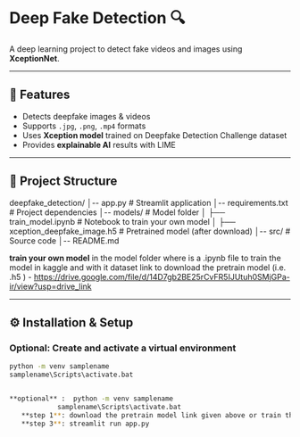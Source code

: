 # Deep Fake Detection 🔍

A deep learning project to detect fake videos and images using **XceptionNet**.

---

## 📌 Features
- Detects deepfake images & videos  
- Supports `.jpg`, `.png`, `.mp4` formats  
- Uses **Xception model** trained on Deepfake Detection Challenge dataset  
- Provides **explainable AI** results with LIME  

---

## 📂 Project Structure
deepfake_detection/
│-- app.py # Streamlit application
│-- requirements.txt # Project dependencies
│-- models/ # Model folder
│ ├── train_model.ipynb # Notebook to train your own model
│ ├── xception_deepfake_image.h5 # Pretrained model (after download)
│-- src/ # Source code
│-- README.md

**train your own model** in the model folder where is a .ipynb file to train the model in kaggle and with it dataset
link to download the pretrain model (i.e. .h5 ) - https://drive.google.com/file/d/14D7gb2BE25rCvFR5IJUtuh0SMjGPa-ir/view?usp=drive_link

---

## ⚙️ Installation & Setup

### **Optional**: Create and activate a virtual environment
```bash
python -m venv samplename
samplename\Scripts\activate.bat


**optional** :  python -m venv samplename
            samplename\Scripts\activate.bat   
   **step 1**: download the pretrain model link given above or train the own model using the .ipynb file given under models folder and placed the .h5 in models folder    **step 2**: pip install -r requirements.txt
   **step 3**: streamlit run app.py

          
